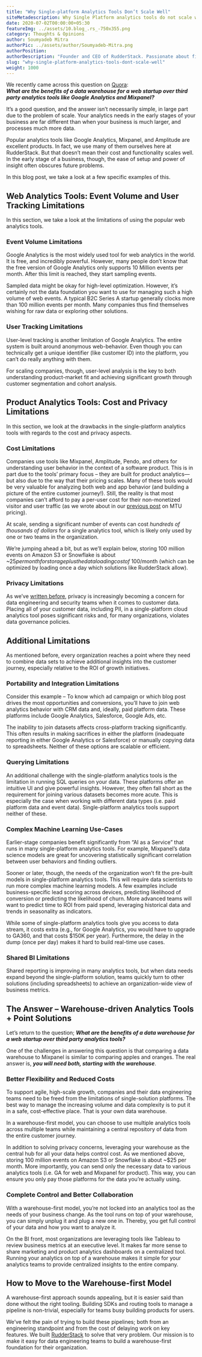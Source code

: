```yaml
---
title: "Why Single-platform Analytics Tools Don’t Scale Well"
siteMetadescription: Why Single Platform analytics tools do not scale well? RuddertStack responds based on setups and power of insights causing future problems at the early stage.
date: 2020-07-02T00:00:00+05:30
featureImg: ../assets/10.blog_.rs_-750x355.png
category: Thoughts & Opinions
author: Soumyadeb Mitra
authorPic: ../assets/author/Soumyadeb-Mitra.png
authorPosition: 
authorDescription: "Founder and CEO of RudderStack. Passionate about finding engineering solutions to real-world problems."
slug: "why-single-platform-analytics-tools-dont-scale-well"
weight: 1000
---
```

We recently came across this question on [Quora](https://www.quora.com/What-are-the-benefits-of-a-data-warehouse-for-a-web-startup-over-third-party-analytics-like-Google-Analytics-and-Mixpanel):  
**_What are the benefits of a data warehouse for a web startup over third party analytics tools like Google Analytics and Mixpanel?_**  
  
It’s a good question, and the answer isn’t necessarily simple, in large part due to the problem of scale. Your analytics needs in the early stages of your business are far different than when your business is much larger, and processes much more data. 

Popular analytics tools like Google Analytics, Mixpanel, and Amplitude are excellent products. In fact, we use many of them ourselves here at RudderStack. But that doesn’t mean their cost and functionality scales well. In the early stage of a business, though, the ease of setup and power of insight often obscures future problems. 

In this blog post, we take a look at a few specific examples of this.

Web Analytics Tools: Event Volume and User Tracking Limitations
---------------------------------------------------------------

In this section, we take a look at the limitations of using the popular web analytics tools.

### **Event Volume Limitations**

Google Analytics is the most widely used tool for web analytics in the world. It is free, and incredibly powerful. However, many people don’t know that the free version of Google Analytics only supports 10 Million events per month. After this limit is reached, they start sampling events. 

Sampled data might be okay for high-level optimization. However, it’s certainly not the data foundation you want to use for managing such a high volume of web events. A typical B2C Series A startup generally clocks more than 100 million events per month. Many companies thus find themselves wishing for raw data or exploring other solutions. 

### **User Tracking Limitations** 

User-level tracking is another limitation of Google Analytics. The entire system is built around anonymous web-behavior. Even though you can technically get a unique identifier (like customer ID) into the platform, you can’t do really anything with them. 

For scaling companies, though, user-level analysis is the key to both understanding product-market fit and achieving significant growth through customer segmentation and cohort analysis. 

Product Analytics Tools: Cost and Privacy Limitations
-----------------------------------------------------

In this section, we look at the drawbacks in the single-platform analytics tools with regards to the cost and privacy aspects.

### **Cost Limitations**

Companies use tools like Mixpanel, Amplitude, Pendo, and others for understanding user behavior in the context of a software product. This is in part due to the tools’ primary focus – they are built for product analytics—but also due to the way that their pricing scales. Many of these tools would be very valuable for analyzing both web and app behavior (and building a picture of the entire customer journey!). Still, the reality is that most companies can’t afford to pay a per-user cost for their non-monetized visitor and user traffic (as we wrote about in our [previous post](https://rudderstack.com/blog/why-event-based-or-mtu-based-pricing-is-broken/) on MTU pricing). 

At scale, sending a significant number of events can cost _hundreds of thousands of dollars_ for a single analytics tool, which is likely only used by one or two teams in the organization. 

We’re jumping ahead a bit, but as we’ll explain below, storing 100 million events on Amazon S3 or Snowflake is about ~$25 per month for storage plus the data loading cost of ~100$/month (which can be optimized by loading once a day which solutions like RudderStack allow).

### **Privacy Limitations**

As we’ve [written before](https://rudderstack.com/blog/protect-your-event-data-before-its-too-late/), privacy is increasingly becoming a concern for data engineering and security teams when it comes to customer data. Placing all of your customer data, including PII, in a single-platform cloud analytics tool poses significant risks and, for many organizations, violates data governance policies. 

Additional Limitations
----------------------

As mentioned before, every organization reaches a point where they need to combine data sets to achieve additional insights into the customer journey, especially relative to the ROI of growth initiatives. 

### **Portability and Integration Limitations**

Consider this example – To know which ad campaign or which blog post drives the most opportunities and conversions, you’ll have to join web analytics behavior with CRM data and, ideally, paid platform data. These platforms include Google Analytics, Salesforce, Google Ads, etc. 

The inability to join datasets affects cross-platform tracking significantly. This often results in making sacrifices in either the platform (inadequate reporting in either Google Analytics or Salesforce) or manually copying data to spreadsheets. Neither of these options are scalable or efficient.

### **Querying Limitations**

An additional challenge with the single-platform analytics tools is the limitation in running SQL queries on your data. These platforms offer an intuitive UI and give powerful insights. However, they often fall short as the requirement for joining various datasets becomes more acute. This is especially the case when working with different data types (i.e. paid platform data and event data). Single-platform analytics tools support neither of these.

### **Complex Machine Learning Use-Cases**

Earlier-stage companies benefit significantly from “AI as a Service” that runs in many single-platform analytics tools. For example, Mixpanel’s data science models are great for uncovering statistically significant correlation between user behaviors and finding outliers. 

Sooner or later, though, the needs of the organization won’t fit the pre-built models in single-platform analytics tools. This will require data scientists to run more complex machine learning models. A few examples include business-specific lead scoring across devices, predicting likelihood of conversion or predicting the likelihood of churn. More advanced teams will want to predict time to ROI from paid spend, leveraging historical data and trends in seasonality as indicators. 

While some of single-platform analytics tools give you access to data stream, it costs extra (e.g., for Google Analytics, you would have to upgrade to GA360, and that costs $150K per year). Furthermore, the delay in the dump (once per day) makes it hard to build real-time use cases.

### **Shared BI Limitations** 

Shared reporting is improving in many analytics tools, but when data needs expand beyond the single-platform solution, teams quickly turn to other solutions (including spreadsheets) to achieve an organization-wide view of business metrics. 

The Answer – Warehouse-driven Analytics Tools + Point Solutions
---------------------------------------------------------------

Let’s return to the question; **_What are the benefits of a data warehouse for a web startup over third party analytics tools?_**

One of the challenges in answering this question is that comparing a data warehouse to Mixpanel is similar to comparing apples and oranges. The real answer is, _**you will need both, starting with the warehouse**_.

### **Better Flexibility and Reduced Costs**

To support agile, high-scale growth, companies and their data engineering teams need to be freed from the limitations of single-solution platforms. The best way to manage the increasing volume and data complexity is to put it in a safe, cost-effective place. That is your own data warehouse. 

In a warehouse-first model, you can choose to use multiple analytics tools across multiple teams while maintaining a central repository of data from the entire customer journey. 

In addition to solving privacy concerns, leveraging your warehouse as the central hub for all your data helps control cost. As we mentioned above, storing 100 million events on Amazon S3 or Snowflake is about ~$25 per month. More importantly, you can send only the necessary data to various analytics tools (i.e. GA for web and Mixpanel for product). This way, you can ensure you only pay those platforms for the data you’re actually using. 

### **Complete Control and Better Collaboration**

With a warehouse-first model, you’re not locked into an analytics tool as the needs of your business change. As the tool runs on top of your warehouse, you can simply unplug it and plug a new one in. Thereby, you get full control of your data and how you want to analyze it. 

On the BI front, most organizations are leveraging tools like Tableau to review business metrics at an executive level. It makes far more sense to share marketing and product analytics dashboards on a centralized tool. Running your analytics on top of a warehouse makes it simple for your analytics teams to provide centralized insights to the entire company. 

How to Move to the Warehouse-first Model
----------------------------------------

A warehouse-first approach sounds appealing, but it is easier said than done without the right tooling. Building SDKs and routing tools to manage a pipeline is non-trivial, especially for teams busy building products for users.

We’ve felt the pain of trying to build these pipelines; both from an engineering standpoint and from the cost of delaying work on key features. We built [RudderStack](https://rudderstack.com/) to solve that very problem. Our mission is to make it easy for data engineering teams to build a warehouse-first foundation for their organization.